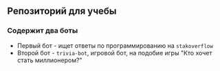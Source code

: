 ## Репозиторий для учебы 

### Содержит два боты
 
- Первый бот - ищет ответы по программированию на `stakoverflow`
- Второй бот - `trivia-bot`, игровой бот, на подобие игры "Кто хочет стать миллионером?"